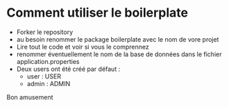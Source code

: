 # Comment utiliser le boilerplate

* Forker le repository
* au besoin renommer le package boilerplate avec le nom de vore projet
* Lire tout le code et voir si vous le comprennez
* renommer éventuellement le nom de la base de données dans le fichier application.properties
* Deux users ont été créé par défaut : 
    * user : USER
    * admin : ADMIN
    
    
 Bon amusement